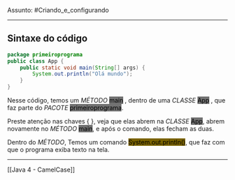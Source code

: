 Assunto: #Criando_e_configurando 

---
## Sintaxe do código

````Java
package primeiroprograma
public class App {
    public static void main(String[] args) {
        System.out.println("Olá mundo");
    }
}
````

Nesse código, temos um *MÉTODO* <mark style="background: #727272;">main</mark> , dentro de uma *CLASSE* <mark style="background: #727272;">App</mark> , que faz parte do *PACOTE* <mark style="background: #727272;">primeiroprograma</mark>.

Preste atenção nas chaves { }, veja que elas abrem na *CLASSE* <mark style="background: #727272;">App</mark>, abrem novamente no *MÉTODO* <mark style="background: #727272;">main</mark>, e após o comando, elas fecham as duas.

Dentro do *MÉTODO*, Temos um comando <mark style="background: #7A6300;">System.out.println()</mark>, que faz com que o programa exiba texto na tela.

---
 [[Java 4 - CamelCase]]